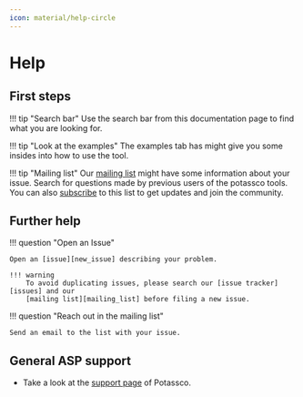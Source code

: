 ```yaml
---
icon: material/help-circle
---
```


# Help

## First steps

!!! tip "Search bar" Use the search bar from this documentation page to find
what you are looking for.

!!! tip "Look at the examples" The examples tab has might give you some insides
into how to use the tool.

!!! tip "Mailing list" Our [mailing list][mailing_list] might have some
information about your issue. Search for questions made by previous users of
the potassco tools. You can also [subscribe] to this list to get updates and
join the community.

## Further help

!!! question "Open an Issue"

```
Open an [issue][new_issue] describing your problem.

!!! warning
    To avoid duplicating issues, please search our [issue tracker][issues] and our
    [mailing list][mailing_list] before filing a new issue.
```

!!! question "Reach out in the mailing list"

```
Send an email to the list with your issue.
```

## General ASP support

- Take a look at the [support page][support_page] of Potassco.

[mailing_list]: https://sourceforge.net/p/potassco/mailman/potassco-users/
[subscribe]: https://sourceforge.net/projects/potassco/lists/potassco-users/
[support_page]: https://potassco.org/support/
